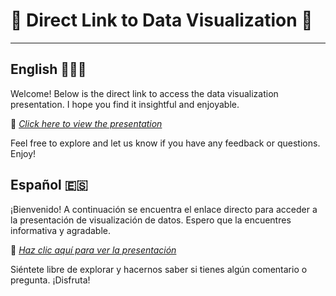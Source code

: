 # 🔗 Direct Link to Data Visualization 🔗
---
## English 🏴󠁧󠁢󠁥󠁮󠁧󠁿🇺🇸

Welcome! Below is the direct link to access the data visualization presentation. I hope you find it insightful and enjoyable.

🔗 *[Click here to view the presentation](https://public.tableau.com/views/Merces-BenzProject/Historia1?:language=es-ES&publish=yes&:sid=&:display_count=n&:origin=viz_share_link)*

Feel free to explore and let us know if you have any feedback or questions. Enjoy!

## Español 🇪🇸

¡Bienvenido! A continuación se encuentra el enlace directo para acceder a la presentación de visualización de datos. Espero que la encuentres informativa y agradable.

🔗 *[Haz clic aquí para ver la presentación](https://public.tableau.com/views/Merces-BenzProject/Historia1?:language=es-ES&publish=yes&:sid=&:display_count=n&:origin=viz_share_link)*

Siéntete libre de explorar y hacernos saber si tienes algún comentario o pregunta. ¡Disfruta!
